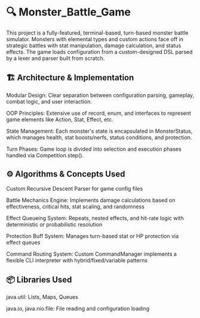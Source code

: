 # 🔍 Monster_Battle_Game 
This project is a fully-featured, terminal-based, turn-based monster battle simulator. Monsters with elemental types and custom actions face off in strategic battles with stat manipulation, damage calculation, and status effects. The game loads configuration from a custom-designed DSL parsed by a lexer and parser built from scratch.
## 🏗️ Architecture & Implementation
Modular Design: Clear separation between configuration parsing, gameplay, combat logic, and user interaction.

OOP Principles: Extensive use of record, enum, and interfaces to represent game elements like Action, Stat, Effect, etc.

State Management: Each monster's state is encapsulated in MonsterStatus, which manages health, stat boosts/nerfs, status conditions, and protection.

Turn Phases: Game loop is divided into selection and execution phases handled via Competition.step().
## ⚙️ Algorithms & Concepts Used
Custom Recursive Descent Parser for game config files

Battle Mechanics Engine: Implements damage calculations based on effectiveness, critical hits, stat scaling, and randomness

Effect Queueing System: Repeats, nested effects, and hit-rate logic with deterministic or probabilistic resolution

Protection Buff System: Manages turn-based stat or HP protection via effect queues

Command Routing System: Custom CommandManager implements a flexible CLI interpreter with hybrid/fixed/variable patterns
## 📦 Libraries Used
java.util: Lists, Maps, Queues

java.io, java.nio.file: File reading and configuration loading

